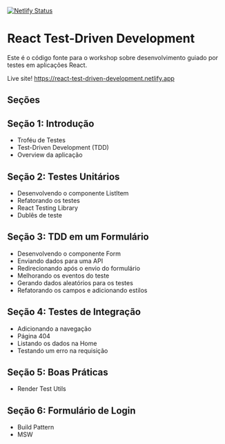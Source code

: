 [![Netlify Status](https://api.netlify.com/api/v1/badges/d0ab933d-5ac4-4efb-a32a-5e8a93e1f3d3/deploy-status)](https://app.netlify.com/sites/ubr-delivery/deploys)

# React Test-Driven Development

Este é o código fonte para o workshop sobre desenvolvimento guiado por testes em aplicações React.

Live site! https://react-test-driven-development.netlify.app

## Seções

## Seção 1: Introdução

- Troféu de Testes
- Test-Driven Development (TDD)
- Overview da aplicação

## Seção 2: Testes Unitários

- Desenvolvendo o componente ListItem
- Refatorando os testes
- React Testing Library
- Dublês de teste

## Seção 3: TDD em um Formulário

- Desenvolvendo o componente Form
- Enviando dados para uma API
- Redirecionando após o envio do formulário
- Melhorando os eventos do teste
- Gerando dados aleatórios para os testes
- Refatorando os campos e adicionando estilos

## Seção 4: Testes de Integração

- Adicionando a navegação
- Página 404
- Listando os dados na Home
- Testando um erro na requisição

## Seção 5: Boas Práticas

- Render Test Utils

## Seção 6: Formulário de Login

- Build Pattern
- MSW
